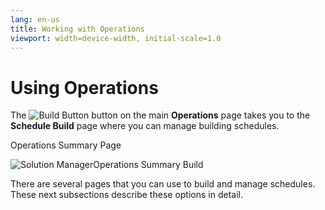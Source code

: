```yaml
---
lang: en-us
title: Working with Operations
viewport: width=device-width, initial-scale=1.0
---
```


# Using Operations

The ![Build Button](../Resources/Images/SM/Schedule-Build-Operations-Summary-Build-Button.png "Build Button")
button on the main **Operations** page takes you to the **Schedule
Build** page where you can manage building schedules.

<!-- ![Build Button](../Resources/Images/SM/Schedule-Build-Operations-Summary-Build-Button.png "Build Button") -->

Operations Summary Page

![Solution ManagerOperations Summary Build](../Resources/Images/SM/Schedule-Build-Operations-Summary.png "Solution ManagerOperations Summary Build")

There are several pages that you can use to build and manage schedules.
These next subsections describe these options in detail.
